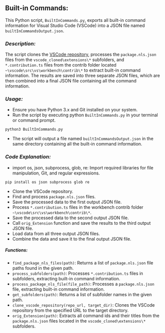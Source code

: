 ## **Built-in Commands:**
This Python script, `BuiltInCommands.py`, exports all built-in command information for Visual Studio Code (VSCode) into a JSON file named `builtInCommandsOutput.json`.

### *Description:*
The script clones the [VSCode repository](https://github.com/microsoft/vscode), processes the `package.nls.json` files from the `vscode_cloned\extensions\*` subfolders, and `*.contribution.ts` files from the contrib folder located `~\vscode\src\vs\workbench\contrib\*` to extract built-in command information. 
The results are saved into three separate JSON files, which are then combined into a final JSON file containing all the command information.

### *Usage:*
* Ensure you have Python 3.x and Git installed on your system.
* Run the script by executing python `BuiltInCommands.py` in your terminal or command prompt.

 ```
 python3 BuiltInCommands.py
 ``` 
* The script will output a file named `builtInCommandsOutput.json` in the same directory containing all the built-in command information.

### *Code Explanation:*
* import os, json, subprocess, glob, re: Import required libraries for file manipulation, Git, and regular expressions.
```
pip install os json subprocess glob re
```
* Clone the VSCode repository.
* Find and process `package.nls.json` files.
* Save the processed data to the first output JSON file.
* Process `*.contribution.ts` files in the workbench contrib folder `~\vscode\src\vs\workbench\contrib\*`.
* Save the processed data to the second output JSON file.
* Call `orig_Extension` function and save the results to the third output JSON file.
* Load data from all three output JSON files.
* Combine the data and save it to the final output JSON file.

##### *Functions:*

* `find_package_nls_files(path)`: Returns a list of `package.nls.json` file paths found in the given path.
* `process_subfolders(path)`: Processes `*.contribution.ts` files in subfolders, extracting built-in command information.
* `process_package_nls_file(file_path)`: Processes a `package.nls.json` file, extracting built-in command information.
* `get_subfolders(path)`: Returns a list of subfolder names in the given path.
* `clone_vscode_repository(repo_url, target_dir)`: Clones the VSCode repository from the specified URL to the target directory.
* `orig_Extension(path)`: Extracts all command ids and their titles from the `package.nls.json` files located in the `vscode_cloned\extensions\*` subfolders.

